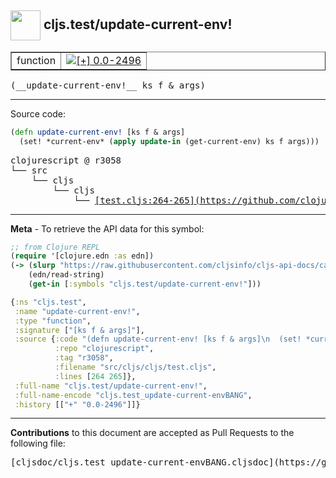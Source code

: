 ## <img width="48px" valign="middle" src="http://i.imgur.com/Hi20huC.png"> cljs.test/update-current-env!

 <table border="1">
<tr>

<td>function</td>
<td><a href="https://github.com/cljsinfo/cljs-api-docs/tree/0.0-2496"><img valign="middle" alt="[+] 0.0-2496" src="https://img.shields.io/badge/+-0.0--2496-lightgrey.svg"></a> </td>
</tr>
</table>

 <samp>
(__update-current-env!__ ks f & args)<br>
</samp>

---





Source code:

```clj
(defn update-current-env! [ks f & args]
  (set! *current-env* (apply update-in (get-current-env) ks f args)))
```

 <pre>
clojurescript @ r3058
└── src
    └── cljs
        └── cljs
            └── <ins>[test.cljs:264-265](https://github.com/clojure/clojurescript/blob/r3058/src/cljs/cljs/test.cljs#L264-L265)</ins>
</pre>


---

__Meta__ - To retrieve the API data for this symbol:

```clj
;; from Clojure REPL
(require '[clojure.edn :as edn])
(-> (slurp "https://raw.githubusercontent.com/cljsinfo/cljs-api-docs/catalog/cljs-api.edn")
    (edn/read-string)
    (get-in [:symbols "cljs.test/update-current-env!"]))
```

```clj
{:ns "cljs.test",
 :name "update-current-env!",
 :type "function",
 :signature ["[ks f & args]"],
 :source {:code "(defn update-current-env! [ks f & args]\n  (set! *current-env* (apply update-in (get-current-env) ks f args)))",
          :repo "clojurescript",
          :tag "r3058",
          :filename "src/cljs/cljs/test.cljs",
          :lines [264 265]},
 :full-name "cljs.test/update-current-env!",
 :full-name-encode "cljs.test_update-current-envBANG",
 :history [["+" "0.0-2496"]]}

```

---

__Contributions__ to this document are accepted as Pull Requests to the following file:

 <pre>
[cljsdoc/cljs.test_update-current-envBANG.cljsdoc](https://github.com/cljsinfo/cljs-api-docs/blob/master/cljsdoc/cljs.test_update-current-envBANG.cljsdoc)
</pre>


